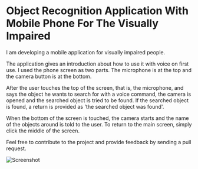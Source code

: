 # Object Recognition Application With Mobile Phone For The Visually Impaired

I am developing a mobile application for visually impaired people.

The application gives an introduction about how to use it with voice on first use. I used the phone screen as two parts. The microphone is at the top and the camera button is at the bottom.

After the user touches the top of the screen, that is, the microphone, and says the object he wants to search for with a voice command, the camera is opened and the searched object is tried to be found. If the searched object is found, a return is provided as 'the searched object was found'.

When the bottom of the screen is touched, the camera starts and the name of the objects around is told to the user. To return to the main screen, simply click the middle of the screen.

Feel free to contribute to the project and provide feedback by sending a pull request.

![Screenshot](https://user-images.githubusercontent.com/55411723/167253138-f884d38f-22f9-45e6-bf3a-a4ed9f156561.png)
